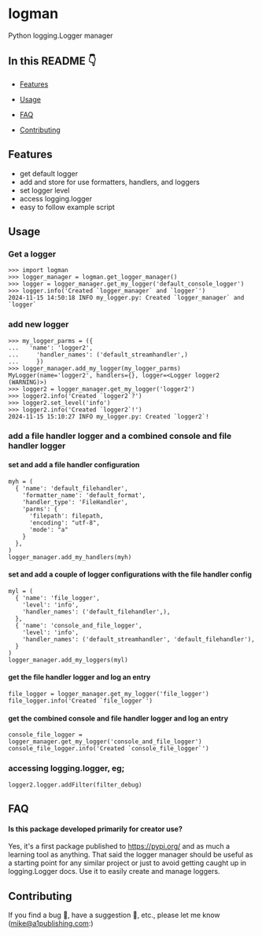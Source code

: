 # logman

Python logging.Logger manager

## In this README :point_down:

- [Features](#features)
- [Usage](#usage)
  
  
- [FAQ](#faq)
- [Contributing](#contributing)

## Features

- get default logger
- add and store for use formatters, handlers, and loggers
- set logger level
- access logging.logger
- easy to follow example script

## Usage

### Get a logger
```
>>> import logman
>>> logger_manager = logman.get_logger_manager()
>>> logger = logger_manager.get_my_logger('default_console_logger')
>>> logger.info('Created `logger_manager` and `logger`')
2024-11-15 14:50:18 INFO my_logger.py: Created `logger_manager` and `logger`
```

### add new logger
```
>>> my_logger_parms = ({
...   'name': 'logger2',
...     'handler_names': ('default_streamhandler',)
...     })
>>> logger_manager.add_my_logger(my_logger_parms)
MyLogger(name='logger2', handlers={}, logger=<Logger logger2 (WARNING)>)
>>> logger2 = logger_manager.get_my_logger('logger2')
>>> logger2.info('Created `logger2`?')
>>> logger2.set_level('info')
>>> logger2.info('Created `logger2`!')
2024-11-15 15:10:27 INFO my_logger.py: Created `logger2`!
```

### add a file handler logger and a combined console and file handler logger
#### set and add a file handler configuration
```
myh = (
  { 'name': 'default_filehandler',
    'formatter_name': 'default_format',
    'handler_type': 'FileHandler',
    'parms': {
      'filepath': filepath,
      'encoding': "utf-8",
      'mode': "a"
    }
  },
)
logger_manager.add_my_handlers(myh)

```
#### set and add a couple of logger configurations with the file handler config
```
myl = (
  { 'name': 'file_logger',
    'level': 'info',
    'handler_names': ('default_filehandler',),
  },
  { 'name': 'console_and_file_logger',
    'level': 'info',
    'handler_names': ('default_streamhandler', 'default_filehandler'),
  }
)
logger_manager.add_my_loggers(myl)
```
#### get the file handler logger and log an entry
```
file_logger = logger_manager.get_my_logger('file_logger')
file_logger.info('Created `file_logger`')
```
#### get the combined console and file handler logger and log an entry
```
console_file_logger = logger_manager.get_my_logger('console_and_file_logger')
console_file_logger.info('Created `console_file_logger`')
```
### accessing logging.logger, eg;
```
logger2.logger.addFilter(filter_debug) 
```

## FAQ

#### Is this package developed primarily for creator use?

Yes, it's a first package published to https://pypi.org/ and as much a learning tool as anything.  That said the logger manager should be useful as a starting point for any similar project or just to avoid getting caught up in logging.Logger docs.  Use it to easily create and manage loggers.

## Contributing

If you find a bug :bug:, have a suggestion :rocket:, etc., please let me know (<mike@a1publishing.com>:)